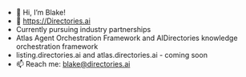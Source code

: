 - 👋 Hi, I’m Blake!
- 👀 https://Directories.ai
- Currently pursuing industry partnerships
- Atlas Agent Orchestration Framework and AIDirectories knowledge orchestration framework
- listing.directories.ai and atlas.directories.ai - coming soon
- 📫 Reach me: blake@directories.ai


